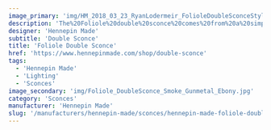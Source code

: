 ```yaml
---
image_primary: 'img/HM_2018_03_23_RyanLodermeir_FolioleDoubleSconceStyledShoot_Styled_Foliole_DoubleSconce_WhiteGoldCrystal_02.jpg'
description: 'The%20Foliole%20double%20sconce%20comes%20from%20a%20simple%20interpretation%20of%20a%20leaf%20form.%20Its%20flattened%20shape%20has%20rich%20texture%20in%20the%20glass%2C%20diffusing%20and%20shifting%20the%20light%20as%20it%20radiates%20from%20the%20fixture.%20This%20fixture%u2019s%20tailored%20finishes%20and%20materials%20provide%20a%20delicate%20solution%20for%20any%20type%20of%20space.'
designer: 'Hennepin Made'
subtitle: 'Double Sconce'
title: 'Foliole Double Sconce'
href: 'https://www.hennepinmade.com/shop/double-sconce'
tags:
  - 'Hennepin Made'
  - 'Lighting'
  - 'Sconces'
image_secondary: 'img/Foliole_DoubleSconce_Smoke_Gunmetal_Ebony.jpg'
category: 'Sconces'
manufacturer: 'Hennepin Made'
slug: '/manufacturers/hennepin-made/sconces/hennepin-made-foliole-double-sconce'
---
```

